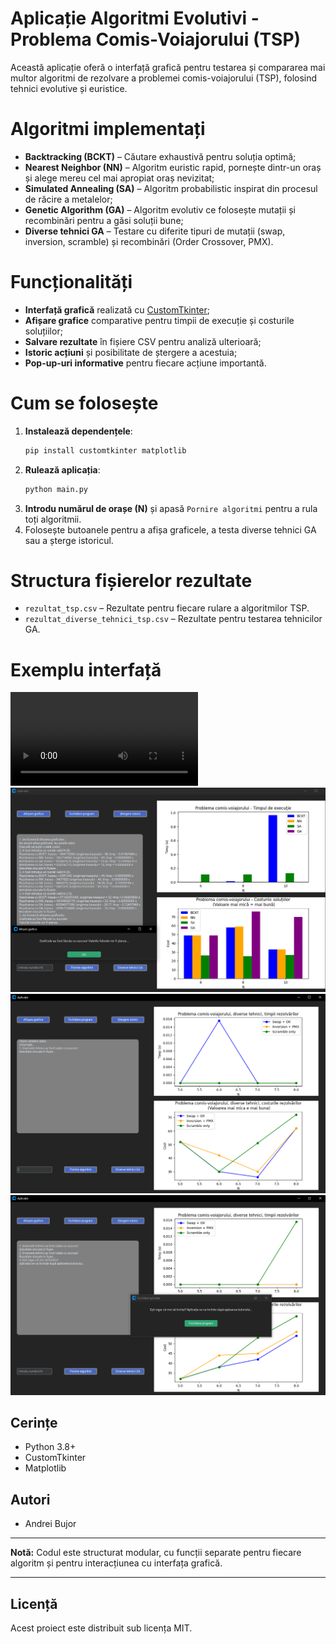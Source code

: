 # Aplicație Algoritmi Evolutivi - Problema Comis-Voiajorului (TSP)

Această aplicație oferă o interfață grafică pentru testarea și compararea mai multor algoritmi de rezolvare a problemei comis-voiajorului (TSP), folosind tehnici evolutive și euristice.

# Algoritmi implementați

- **Backtracking (BCKT)** – Căutare exhaustivă pentru soluția optimă;
- **Nearest Neighbor (NN)** – Algoritm euristic rapid, pornește dintr-un oraș și alege mereu cel mai apropiat oraș nevizitat;
- **Simulated Annealing (SA)** – Algoritm probabilistic inspirat din procesul de răcire a metalelor;
- **Genetic Algorithm (GA)** – Algoritm evolutiv ce folosește mutații și recombinări pentru a găsi soluții bune;
- **Diverse tehnici GA** – Testare cu diferite tipuri de mutații (swap, inversion, scramble) și recombinări (Order Crossover, PMX).

# Funcționalități

- **Interfață grafică** realizată cu [CustomTkinter](https://github.com/TomSchimansky/CustomTkinter);
- **Afișare grafice** comparative pentru timpii de execuție și costurile soluțiilor;
- **Salvare rezultate** în fișiere CSV pentru analiză ulterioară;
- **Istoric acțiuni** și posibilitate de ștergere a acestuia;
- **Pop-up-uri informative** pentru fiecare acțiune importantă.

# Cum se folosește

1. **Instalează dependențele**:
    ```bash
    pip install customtkinter matplotlib
    ```
2. **Rulează aplicația**:
    ```bash
    python main.py
    ```
3. **Introdu numărul de orașe (N)** și apasă `Pornire algoritmi` pentru a rula toți algoritmii.
4. Folosește butoanele pentru a afișa graficele, a testa diverse tehnici GA sau a șterge istoricul.

# Structura fișierelor rezultate

- `rezultat_tsp.csv` – Rezultate pentru fiecare rulare a algoritmilor TSP.
- `rezultat_diverse_tehnici_tsp.csv` – Rezultate pentru testarea tehnicilor GA.

# Exemplu interfață
![video](Demo.mp4)
![screenshot](Screenshot1.png)
![screenshot](Screenshot2.png)
![screenshot](Screenshot3.png)

## Cerințe

- Python 3.8+
- CustomTkinter
- Matplotlib

## Autori

- Andrei Bujor

---

**Notă:** Codul este structurat modular, cu funcții separate pentru fiecare algoritm și pentru interacțiunea cu interfața grafică.

---

## Licență

Acest proiect este distribuit sub licența MIT.
